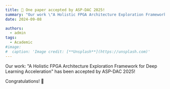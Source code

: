 ```yaml
---
title: 🎉 One paper accepted by ASP-DAC 2025!
summary: "Our work \"A Holistic FPGA Architecture Exploration Framework for Deep Learning Acceleration\" has been accepted by ASP-DAC 2025!"
date: 2024-09-08

authors:
  - admin
tags:
  - Academic
#image:
#  caption: 'Image credit: [**Unsplash**](https://unsplash.com)'
---
```


<!-- ## Our work: "UFO-MAC: A Unified Framework for Optimization of High-Performance Multipliers and Multiply-Accumulators" has been accepted by ICCAD 2024. -->
Our work: "A Holistic FPGA Architecture Exploration Framework for Deep Learning Acceleration" has been accepted by ASP-DAC 2025!

Congratulations! 🎉 

